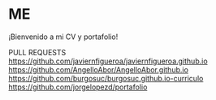 # ME
¡Bienvenido a mi CV y portafolio!

PULL REQUESTS
https://github.com/javiernfigueroa/javiernfigueroa.github.io
https://github.com/AngelloAbor/AngelloAbor.github.io
https://github.com/burgosuc/burgosuc.github.io-curriculo
https://github.com/jorgelopezd/portafolio
